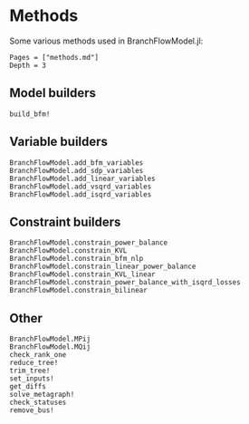# Methods
Some various methods used in BranchFlowModel.jl:

```@contents
Pages = ["methods.md"]
Depth = 3
```

## Model builders
```@docs
build_bfm!
```

## Variable builders
```@docs
BranchFlowModel.add_bfm_variables
BranchFlowModel.add_sdp_variables
BranchFlowModel.add_linear_variables
BranchFlowModel.add_vsqrd_variables
BranchFlowModel.add_isqrd_variables
```

## Constraint builders
```@docs
BranchFlowModel.constrain_power_balance
BranchFlowModel.constrain_KVL
BranchFlowModel.constrain_bfm_nlp
BranchFlowModel.constrain_linear_power_balance
BranchFlowModel.constrain_KVL_linear
BranchFlowModel.constrain_power_balance_with_isqrd_losses
BranchFlowModel.constrain_bilinear
```

## Other
```@docs
BranchFlowModel.MPij
BranchFlowModel.MQij
check_rank_one
reduce_tree!
trim_tree!
set_inputs!
get_diffs
solve_metagraph!
check_statuses
remove_bus!
```